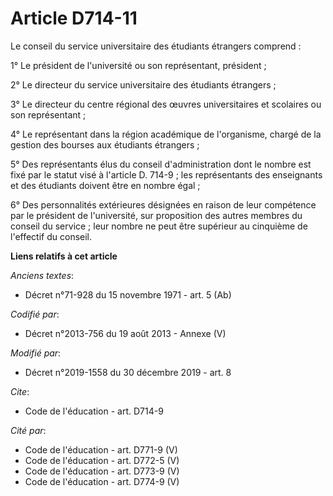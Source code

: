 # Article D714-11

Le conseil du service universitaire des étudiants étrangers comprend :

1° Le président de l'université ou son représentant, président ;

2° Le directeur du service universitaire des étudiants étrangers ;

3° Le directeur du centre régional des œuvres universitaires et scolaires ou son représentant ;

4° Le représentant dans la région académique de l'organisme, chargé de la gestion des bourses aux étudiants étrangers ;

5° Des représentants élus du conseil d'administration dont le nombre est fixé par le statut visé à l'article D. 714-9 ; les
représentants des enseignants et des étudiants doivent être en nombre égal ;

6° Des personnalités extérieures désignées en raison de leur compétence par le président de l'université, sur proposition des
autres membres du conseil du service ; leur nombre ne peut être supérieur au cinquième de l'effectif du conseil.

**Liens relatifs à cet article**

_Anciens textes_:

  - Décret n°71-928 du 15 novembre 1971 - art. 5 (Ab)

_Codifié par_:

  - Décret n°2013-756 du 19 août 2013 -  Annexe (V)

_Modifié par_:

  - Décret n°2019-1558 du 30 décembre 2019 - art. 8

_Cite_:

  - Code de l'éducation - art. D714-9

_Cité par_:

  - Code de l'éducation - art. D771-9 (V)
  - Code de l'éducation - art. D772-5 (V)
  - Code de l'éducation - art. D773-9 (V)
  - Code de l'éducation - art. D774-9 (V)
